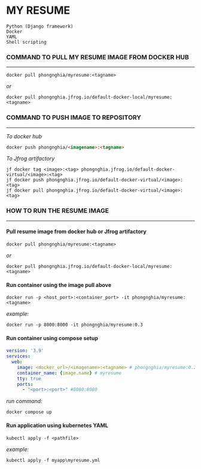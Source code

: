 # MY RESUME
```text
Python (Django framework)
Docker
YAML
Shell scripting
``` 

### COMMAND TO PULL MY RESUME IMAGE FROM DOCKER HUB

---
```commandline
docker pull phongnghia/myresume:<tagname>
```
_or_
``` command
docker pull phongnghia.jfrog.io/default-docker-local/myresume:<tagname>
```

### COMMAND TO PUSH IMAGE TO REPOSITORY

---

_To docker hub_
```markdown
docker push phongnghia/<imagename>:<tagname>
```
_To Jfrog artifactory_
```commandline
jf docker tag <image>:<tag> phongnghia.jfrog.io/default-docker-virtual/<image>:<tag>
jf docker push phongnghia.jfrog.io/default-docker-virtual/<image>:<tag>
jf docker pull phongnghia.jfrog.io/default-docker-virtual/<image>:<tag>
```
### HOW TO RUN THE RESUME IMAGE

---

#### Pull resume image from docker hub or Jfrog artifactory
```commandline
docker pull phongnghia/myresume:<tagname>
```
_or_
``` command
docker pull phongnghia.jfrog.io/default-docker-local/myresume:<tagname>
```
#### Run container using the image pull above
```commandline
docker run -p <host_port>:<container_port> -it phongnghia/myresume:<tagname>
```
_example:_
```commandline
docker run -p 8000:8000 -it phongnghia/myresume:0.3
```

#### Run container using compose setup
```yaml
version: '3.9'
services:
  web:
    image: <docker_url>/<imagename>:<tagname> # phongnghia/myresume:0.2
    container_name: {image.name} # myresume
    tty: true
    ports:
      - "<port>:<port>" #8080:8080
```
_run command:_
```commandline
docker compose up
```
#### Run application using kubernetes YAML
```commandline
kubectl apply -f <pathfile>
```
_example:_
```commandline
kubectl apply -f myapp\myresume.yml
```